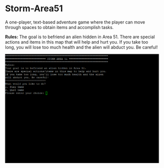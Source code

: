 # Storm-Area51
A one-player, text-based adventure game where the player can move through spaces to obtain items and accomplish tasks.

**Rules:** The goal is to befriend an alien hidden in Area 51. There are special actions and items in this map that will help and hurt you. If you take too long, you will lose too much health and the alien will abduct you. Be careful!

![Storm Area 51 Demo](https://github.com/kimela1/Storm-Area-51/blob/master/Playthrough.gif)

